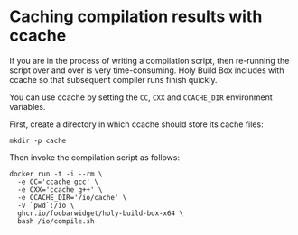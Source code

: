 # Caching compilation results with ccache

If you are in the process of writing a compilation script, then re-running the script over and over is very time-consuming. Holy Build Box includes with ccache so that subsequent compiler runs finish quickly.

You can use ccache by setting the `CC`, `CXX` and `CCACHE_DIR` environment variables.

First, create a directory in which ccache should store its cache files:

    mkdir -p cache

Then invoke the compilation script as follows:

    docker run -t -i --rm \
      -e CC='ccache gcc' \
      -e CXX='ccache g++' \
      -e CCACHE_DIR='/io/cache' \
      -v `pwd`:/io \
      ghcr.io/foobarwidget/holy-build-box-x64 \
      bash /io/compile.sh
